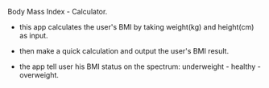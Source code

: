 Body Mass Index - Calculator.

- this app calculates the user's BMI by taking weight(kg) and height(cm) as input.

- then make a quick calculation and output the user's BMI result. 

- the app tell user his BMI status on the       spectrum: underweight - healthy - overweight.

